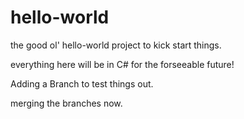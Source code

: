 # hello-world
the good ol' hello-world project to kick start things.

everything here will be in C#
  for the forseeable future!

  Adding a Branch to test things out.
  
  merging the branches now.
